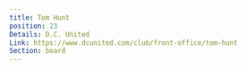 ```yaml
---
title: Tom Hunt
position: 23
Details: D.C. United
Link: https://www.dcunited.com/club/front-office/tom-hunt
Section: board
---
```


